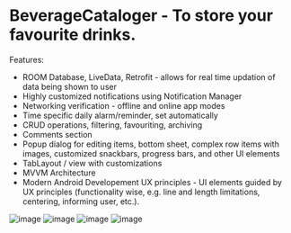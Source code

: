 # BeverageCataloger - To store your favourite drinks.

Features:

- ROOM Database, LiveData, Retrofit - allows for real time updation of data being shown to user
- Highly customized notifications using Notification Manager
- Networking verification - offline and online app modes
- Time specific daily alarm/reminder, set automatically
- CRUD operations, filtering, favouriting, archiving
- Comments section
- Popup dialog for editing items, bottom sheet, complex row items with images, customized snackbars, progress bars, and other UI elements
- TabLayout / view with customizations
- MVVM Architecture
- Modern Android Developement UX principles - UI elements guided by UX principles (functionality wise, e.g. line and length limitations, centering, informing user, etc.).

![image](https://user-images.githubusercontent.com/46603998/164391151-0f896eeb-e535-4990-ae85-66b47437759d.png)
![image](https://user-images.githubusercontent.com/46603998/164391179-868cf402-aa25-4b2e-abf9-39f967952b99.png)
![image](https://user-images.githubusercontent.com/46603998/164390678-983262b0-665b-4592-a82a-a38b5e8c31b3.png)
![image](https://user-images.githubusercontent.com/46603998/164392168-dd27dee5-4a05-49ef-a1d6-37ec5bf37b7f.png)
